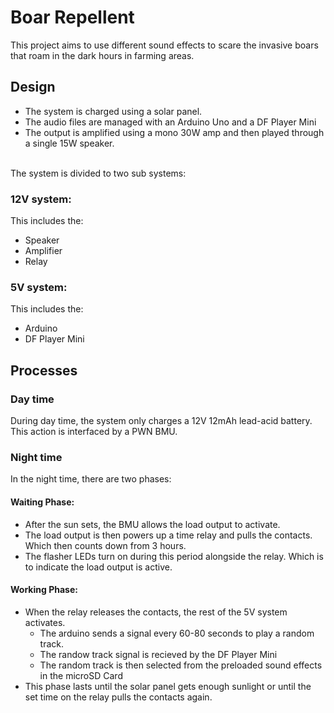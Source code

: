 # Boar Repellent
This project aims to use different sound effects to scare the invasive boars that roam in the dark hours in farming areas.

## Design
- The system is charged using a solar panel.
- The audio files are managed with an Arduino Uno and a DF Player Mini
- The output is amplified using a mono 30W amp and then played through a single 15W speaker.

</br>
The system is divided to two sub systems:

### 12V system:
This includes the:
- Speaker
- Amplifier
- Relay

### 5V system:
This includes the:
- Arduino
- DF Player Mini

## Processes
### Day time
During day time, the system only charges a 12V 12mAh lead-acid battery. This action is interfaced by a PWN BMU.
### Night time
In the night time, there are two phases:
#### Waiting Phase:
- After the sun sets, the BMU allows the load output to activate.
- The load output is then powers up a time relay and pulls the contacts. Which then counts down from 3 hours.
- The flasher LEDs turn on during this period alongside the relay. Which is to indicate the load output is active.
#### Working Phase:
- When the relay releases the contacts, the rest of the 5V system activates.
  - The arduino sends a signal every 60-80 seconds to play a random track.
  - The randow track signal is recieved by the DF Player Mini
  - The random track is then selected from the preloaded sound effects in the microSD Card
- This phase lasts until the solar panel gets enough sunlight or until the set time on the relay pulls the contacts again.
